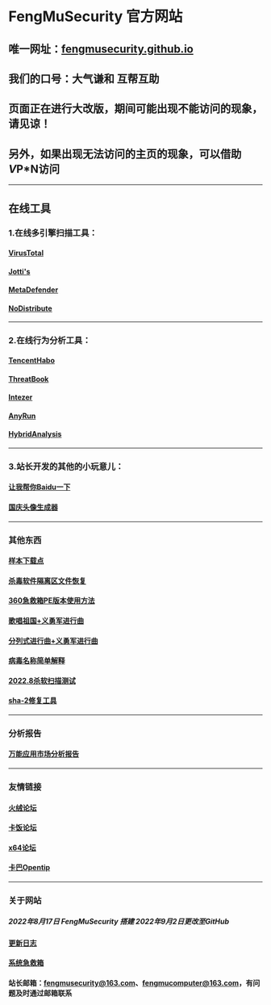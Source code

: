 # FengMuSecurity 官方网站
## 唯一网址：[fengmusecurity.github.io](fengmusecurity.github.io)
## 我们的口号：大气谦和 互帮互助
## 页面正在进行大改版，期间可能出现不能访问的现象，请见谅！
## 另外，如果出现无法访问的主页的现象，可以借助*V*P*N访问
---

## 在线工具
### 1.在线多引擎扫描工具：
#### [VirusTotal](https://www.virustotal.com/#/home/upload)
#### [Jotti's](http://virusscan.jotti.org/)
#### [MetaDefender](https://metadefender.opswat.com/#!/)
#### [NoDistribute](https://nodistribute.com/)
***
### 2.在线行为分析工具：
#### [TencentHabo](https://habo.qq.com/)
#### [ThreatBook](https://s.threatbook.cn/)
#### [Intezer](https://analyze.intezer.com/#/)
#### [AnyRun](https://app.any.run/)
#### [HybridAnalysis](https://www.hybrid-analysis.com/)
***
### 3.站长开发的其他的小玩意儿：
#### [让我帮你Baidu一下](baidu\index.html)
#### [国庆头像生成器](gq\index.html)
---
### 其他东西
#### [样本下载点](samples.html)
#### [杀毒软件隔离区文件恢复](glqhf.html)
#### [360急救箱PE版本使用方法](360syspe.pdf)
#### [歌唱祖国+义勇军进行曲](songs\歌唱祖国+义勇军进行曲.mp3)
#### [分列式进行曲+义勇军进行曲](songs\分列式进行曲+义勇军进行曲.mp3)
#### [病毒名称简单解释](virusname.md)
#### [2022.8杀软扫描测试](2208scantest.html)
#### [sha-2修复工具](sha2fixtool.html)
---
### 分析报告
#### [万能应用市场分析报告](softcnapp(wanneng).html)
---
### 友情链接
#### [火绒论坛](https://bbs.huorong.cn)
#### [卡饭论坛](https://bbs.kafan.cn)
#### [x64论坛](https://bbs.x64.site)
#### [卡巴Opentip](https://opentip.kaspersky.com/)
---
### 关于网站
##### 2022年8月17日 FengMuSecurity 搭建 2022年9月2日更改至GitHub
#### [更新日志](updata.html)
#### [系统急救箱](sysfixkiller.html)
#### 站长邮箱：fengmusecurity@163.com、fengmucomputer@163.com，有问题及时通过邮箱联系

